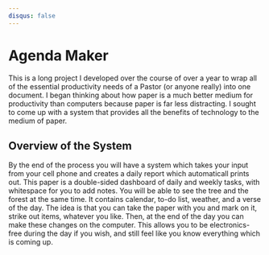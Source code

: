 ```yaml
---
disqus: false
---
```


# Agenda Maker

This is a long project I developed over the course of over a year to wrap all of the essential productivity needs of a Pastor (or anyone really) into one document. I began thinking about how paper is a much better medium for productivity than computers because paper is far less distracting. I sought to come up with a system that provides all the benefits of technology to the medium of paper.

## Overview of the System

By the end of the process you will have a system which takes your input from your cell phone and creates a daily report which automaticall prints out. This paper is a double-sided dashboard of daily and weekly tasks, with whitespace for you to add notes. You will be able to see the tree and the forest at the same time. It contains calendar, to-do list, weather, and a verse of the day. The idea is that you can take the paper with you and mark on it, strike out items, whatever you like. Then, at the end of the day you can make these changes on the computer. This allows you to be electronics-free during the day if you wish, and still feel like you know everything which is coming up.
